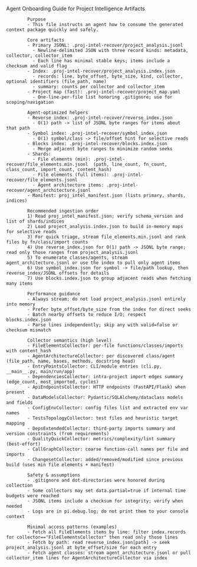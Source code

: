 Agent Onboarding Guide for Project Intelligence Artifacts

            Purpose
            - This file instructs an agent how to consume the generated context package quickly and safely.

            Core artifacts
            - Primary JSONL: .proj-intel-recover/project_analysis.jsonl
              - Newline-delimited JSON with three record kinds: metadata, collector, collector_item
              - Each line has minimal stable keys; items include a checksum and valid flag
            - Index: .proj-intel-recover/project_analysis.index.json
              - records: line, byte_offset, byte_size, kind, collector, optional identifiers (file_path, name)
              - summary: counts per collector and collector_item
            - Project map (fast): .proj-intel-recover/project_map.yaml
              - One-line-per-file list honoring .gitignore; use for scoping/navigation

            Agent-optimized helpers
            - Reverse index: .proj-intel-recover/reverse_index.json
              - O(1) path -> list of JSONL byte ranges for items about that path
            - Symbol index: .proj-intel-recover/symbol_index.json
              - O(1) symbol/class -> file/offset hint for selective reads
            - Blocks index: .proj-intel-recover/blocks.index.json
              - Merge adjacent byte ranges to minimize random seeks
            - Shards:
              - File elements (min): .proj-intel-recover/file_elements.min.jsonl  (path, line_count, fn_count, class_count, import_count, content_hash)
              - File elements (full items): .proj-intel-recover/file_elements.jsonl
              - Agent architecture items: .proj-intel-recover/agent_architecture.jsonl
            - Manifest: proj_intel_manifest.json (lists primary, shards, indices)

            Recommended ingestion order
            1) Read proj_intel_manifest.json; verify schema_version and list of shards/indices
            2) Load project_analysis.index.json to build in-memory maps for selective reads
            3) For quick triage, stream file_elements.min.jsonl and rank files by fn/class/import counts
            4) Use reverse_index.json for O(1) path -> JSONL byte range; read only those ranges from project_analysis.jsonl
            5) To enumerate classes/agents, stream agent_architecture.jsonl or use the index to pull only agent items
            6) Use symbol_index.json for symbol -> file/path lookup, then reverse_index/JSONL offsets for details
            7) Use blocks.index.json to group adjacent reads when fetching many items

            Performance guidance
            - Always stream; do not load project_analysis.jsonl entirely into memory
            - Prefer byte_offset/byte_size from the index for direct seeks
            - Batch nearby offsets to reduce I/O; respect blocks.index.json
            - Parse lines independently; skip any with valid=false or checksum mismatch

            Collector semantics (high level)
            - FileElementsCollector: per-file functions/classes/imports with content_hash
            - AgentArchitectureCollector: per discovered class/agent (file_path, name, bases, methods, docstring head)
            - EntryPointsCollector: CLI/module entries (cli.py, __main__.py, main/run/app)
            - DependenciesCollector: intra-project import edges summary (edge_count, most_imported, cycles)
            - ApiEndpointsCollector: HTTP endpoints (FastAPI/Flask) when present
            - DataModelsCollector: Pydantic/SQLAlchemy/dataclass models and fields
            - ConfigEnvCollector: config files list and extracted env var names
            - TestsTopologyCollector: test files and heuristic target mapping
            - DepsExtendedCollector: third-party imports summary and version constraints (from requirements)
            - QualityQuickCollector: metrics/complexity/lint summary (best-effort)
            - CallGraphCollector: coarse function-call names per file and imports
            - ChangesetCollector: added/removed/modified since previous build (uses min file elements + manifest)

            Safety & assumptions
            - .gitignore and dot-directories were honored during collection
            - Some collectors may set data.partial=true if internal time budgets were reached
            - JSONL items include a checksum for integrity; verify when needed
            - Logs are in pi.debug.log; do not print them to your console context

            Minimal access patterns (examples)
            - Fetch all FileElements items by line: filter index.records for collector=="FileElementsCollector" then read only those lines
            - Fetch by path: read reverse_index.json[path] -> seek project_analysis.jsonl at byte_offset/size for each entry
            - Fetch agent classes: stream agent_architecture.jsonl or pull collector_item lines for AgentArchitectureCollector via index
